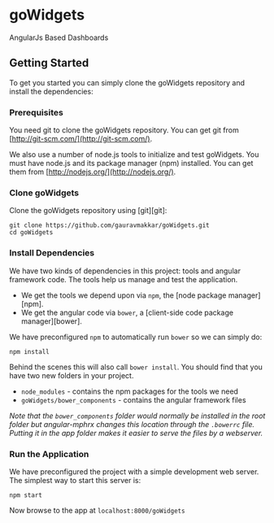# goWidgets
AngularJs Based Dashboards 

## Getting Started

To get you started you can simply clone the goWidgets repository and install the dependencies:

### Prerequisites

You need git to clone the goWidgets repository. You can get git from
[http://git-scm.com/](http://git-scm.com/).

We also use a number of node.js tools to initialize and test goWidgets. You must have node.js and
its package manager (npm) installed.  You can get them from [http://nodejs.org/](http://nodejs.org/).

### Clone goWidgets

Clone the goWidgets repository using [git][git]:

```
git clone https://github.com/gauravmakkar/goWidgets.git
cd goWidgets
```

### Install Dependencies

We have two kinds of dependencies in this project: tools and angular framework code.  The tools help
us manage and test the application.

* We get the tools we depend upon via `npm`, the [node package manager][npm].
* We get the angular code via `bower`, a [client-side code package manager][bower].

We have preconfigured `npm` to automatically run `bower` so we can simply do:

```
npm install
```

Behind the scenes this will also call `bower install`.  You should find that you have two new
folders in your project.

* `node_modules` - contains the npm packages for the tools we need
* `goWidgets/bower_components` - contains the angular framework files

*Note that the `bower_components` folder would normally be installed in the root folder but
angular-mphrx changes this location through the `.bowerrc` file.  Putting it in the app folder makes
it easier to serve the files by a webserver.*

### Run the Application

We have preconfigured the project with a simple development web server.  The simplest way to start
this server is:

```
npm start
```

Now browse to the app at `localhost:8000/goWidgets`
